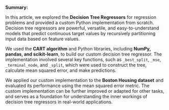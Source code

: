 **Summary:**

In this article, we explored the **Decision Tree Regressors** for regression problems and provided a custom Python implementation from scratch. Decision tree regressors are powerful, versatile, and easy-to-understand models that predict continuous target values by recursively partitioning input data based on feature values.

We used the **CART algorithm** and Python libraries, including **NumPy, pandas, and scikit-learn**, to build our custom decision tree regressor. The implementation involved several key functions, such as `_best_split`, `_mse`, `_terminal_node`, and `_split`, which were used to construct the tree, calculate mean squared error, and make predictions.

We applied our custom implementation to the **Boston Housing dataset** and evaluated its performance using the mean squared error metric. The custom implementation can be further improved or adapted for other tasks, and serves as a foundation for understanding the inner workings of decision tree regressors in real-world applications.
